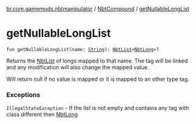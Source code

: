 [br.com.gamemods.nbtmanipulator](../index.md) / [NbtCompound](index.md) / [getNullableLongList](./get-nullable-long-list.md)

# getNullableLongList

`fun getNullableLongList(name: `[`String`](https://kotlinlang.org/api/latest/jvm/stdlib/kotlin/-string/index.html)`): `[`NbtList`](../-nbt-list/index.md)`<`[`NbtLong`](../-nbt-long/index.md)`>?`

Returns the [NbtList](../-nbt-list/index.md) of longs mapped to that name. The tag will be linked and any modification will
also change the mapped value.

Will return null if no value is mapped or it is mapped to an other type tag.

### Exceptions

`IllegalStateException` - If the list is not empty and contains any tag with class different then [NbtLong](../-nbt-long/index.md)